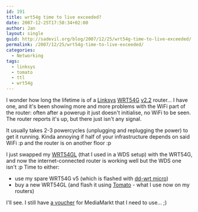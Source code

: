 ```yaml
---
id: 191
title: wrt54g time to live exceeded?
date: 2007-12-25T17:50:34+02:00
author: Jan
layout: single
guid: http://sadevil.org/blog/2007/12/25/wrt54g-time-to-live-exceeded/
permalink: /2007/12/25/wrt54g-time-to-live-exceeded/
categories:
  - Networking
tags:
  - linksys
  - tomato
  - ttl
  - wrt54g
---
```

I wonder how long the lifetime is of a [Linksys](http://www.linksys.com/) [WRT54G](http://www.linksys.com/servlet/Satellite?c=L_Product_C2&childpagename=US%2FLayout&cid=1149562300349&pagename=Linksys%2FCommon%2FVisitorWrapper) [v2.2](http://en.wikipedia.org/wiki/WRT54G#WRT54G) router... I have one, and it's been showing more and more problems with the WiFi part of the router: often after a powerup it just doesn't initialise, no WiFi to be seen. The router reports it's up, but there just isn't any signal.

It usually takes 2-3 powercycles (unplugging and replugging the power) to get it running. Kinda annoying if half of your infrastructure depends on said WiFi :p and the router is on another floor :p

I just swapped my [WRT54GL](http://www.linksys.com/servlet/Satellite?c=L_Product_C2&childpagename=US%2FLayout&cid=1133202177241&pagename=Linksys%2FCommon%2FVisitorWrapper) (that I used in a WDS setup) with the WRT54G, and now the internet-connected router is working well but the WDS one isn't :p Time to either:

  * use my spare WRT54G v5 (which is flashed with [dd-wrt micro](http://www.dd-wrt.com))
  * buy a new WRT54GL (and flash it using [Tomato](http://www.polarcloud.com/tomato) - what I use now on my routers) 

I'll see. I still have [a voucher](https://kcore.org/2007/09/30/so-long-and-thanks-for-all-the-fish/) for MediaMarkt that I need to use... ;)